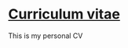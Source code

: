 # [Curriculum vitae](http://htmlpreview.github.io/?https://github.com/thumbimigwe/CV/blob/master/index.html)
This is my personal CV


